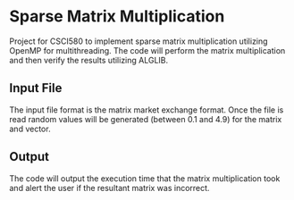 # Sparse Matrix Multiplication
Project for CSCI580 to implement sparse matrix multiplication utilizing OpenMP for multithreading. The code will perform the matrix multiplication and then verify the results utilizing ALGLIB.

## Input File
The input file format is the matrix market exchange format. Once the file is read random values will be generated (between 0.1 and 4.9) for the matrix and vector.

## Output
The code will output the execution time that the matrix multiplication took and alert the user if the resultant matrix was incorrect.
